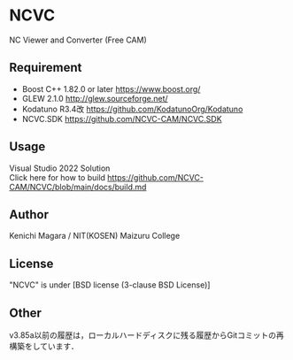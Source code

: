 # NCVC
NC Viewer and Converter (Free CAM)

## Requirement
* Boost C++ 1.82.0 or later <https://www.boost.org/>
* GLEW 2.1.0 <http://glew.sourceforge.net/>
* Kodatuno R3.4改 <https://github.com/KodatunoOrg/Kodatuno>
* NCVC.SDK <https://github.com/NCVC-CAM/NCVC.SDK>

## Usage
Visual Studio 2022 Solution  
Click here for how to build <https://github.com/NCVC-CAM/NCVC/blob/main/docs/build.md>

## Author
Kenichi Magara / NIT(KOSEN) Maizuru College

## License
"NCVC" is under [BSD license (3-clause BSD License)]

## Other
v3.85a以前の履歴は，ローカルハードディスクに残る履歴からGitコミットの再構築をしています．
